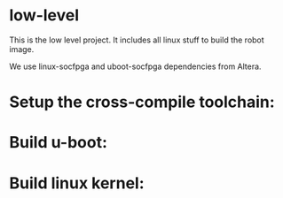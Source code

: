 low-level
====

This is the low level project. It includes all linux stuff to build the robot
image.

We use linux-socfpga and uboot-socfpga dependencies from Altera.

Setup the cross-compile toolchain:
====

Build u-boot:
====

Build linux kernel:
====
